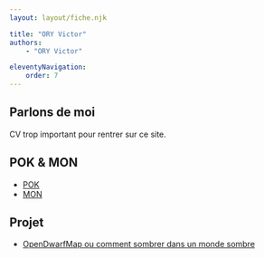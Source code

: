 ```yaml
---
layout: layout/fiche.njk

title: "ORY Victor"
authors:
    - "ORY Victor"

eleventyNavigation:
    order: 7
---
```

## Parlons de moi

CV trop important pour rentrer sur ce site.

## POK & MON

* [POK](./pok)
* [MON](./mon)

## Projet

* [OpenDwarfMap ou comment sombrer dans un monde sombre](../../../projets/2023-2024/OpenDwarfMap/)
